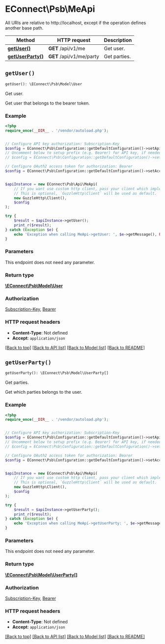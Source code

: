 # EConnect\Psb\MeApi

All URIs are relative to http://localhost, except if the operation defines another base path.

| Method | HTTP request | Description |
| ------------- | ------------- | ------------- |
| [**getUser()**](MeApi.md#getUser) | **GET** /api/v1/me | Get user. |
| [**getUserParty()**](MeApi.md#getUserParty) | **GET** /api/v1/me/party | Get parties. |


## `getUser()`

```php
getUser(): \EConnect\Psb\Model\User
```

Get user.

Get user that belongs to the bearer token.

### Example

```php
<?php
require_once(__DIR__ . '/vendor/autoload.php');


// Configure API key authorization: Subscription-Key
$config = EConnect\Psb\Configuration::getDefaultConfiguration()->setApiKey('Subscription-Key', 'YOUR_API_KEY');
// Uncomment below to setup prefix (e.g. Bearer) for API key, if needed
// $config = EConnect\Psb\Configuration::getDefaultConfiguration()->setApiKeyPrefix('Subscription-Key', 'Bearer');

// Configure OAuth2 access token for authorization: Bearer
$config = EConnect\Psb\Configuration::getDefaultConfiguration()->setAccessToken('YOUR_ACCESS_TOKEN');


$apiInstance = new EConnect\Psb\Api\MeApi(
    // If you want use custom http client, pass your client which implements `GuzzleHttp\ClientInterface`.
    // This is optional, `GuzzleHttp\Client` will be used as default.
    new GuzzleHttp\Client(),
    $config
);

try {
    $result = $apiInstance->getUser();
    print_r($result);
} catch (Exception $e) {
    echo 'Exception when calling MeApi->getUser: ', $e->getMessage(), PHP_EOL;
}
```

### Parameters

This endpoint does not need any parameter.

### Return type

[**\EConnect\Psb\Model\User**](../Model/User.md)

### Authorization

[Subscription-Key](../../README.md#Subscription-Key), [Bearer](../../README.md#Bearer)

### HTTP request headers

- **Content-Type**: Not defined
- **Accept**: `application/json`

[[Back to top]](#) [[Back to API list]](../../README.md#endpoints)
[[Back to Model list]](../../README.md#models)
[[Back to README]](../../README.md)

## `getUserParty()`

```php
getUserParty(): \EConnect\Psb\Model\UserParty[]
```

Get parties.

Get which parties belongs to the user.

### Example

```php
<?php
require_once(__DIR__ . '/vendor/autoload.php');


// Configure API key authorization: Subscription-Key
$config = EConnect\Psb\Configuration::getDefaultConfiguration()->setApiKey('Subscription-Key', 'YOUR_API_KEY');
// Uncomment below to setup prefix (e.g. Bearer) for API key, if needed
// $config = EConnect\Psb\Configuration::getDefaultConfiguration()->setApiKeyPrefix('Subscription-Key', 'Bearer');

// Configure OAuth2 access token for authorization: Bearer
$config = EConnect\Psb\Configuration::getDefaultConfiguration()->setAccessToken('YOUR_ACCESS_TOKEN');


$apiInstance = new EConnect\Psb\Api\MeApi(
    // If you want use custom http client, pass your client which implements `GuzzleHttp\ClientInterface`.
    // This is optional, `GuzzleHttp\Client` will be used as default.
    new GuzzleHttp\Client(),
    $config
);

try {
    $result = $apiInstance->getUserParty();
    print_r($result);
} catch (Exception $e) {
    echo 'Exception when calling MeApi->getUserParty: ', $e->getMessage(), PHP_EOL;
}
```

### Parameters

This endpoint does not need any parameter.

### Return type

[**\EConnect\Psb\Model\UserParty[]**](../Model/UserParty.md)

### Authorization

[Subscription-Key](../../README.md#Subscription-Key), [Bearer](../../README.md#Bearer)

### HTTP request headers

- **Content-Type**: Not defined
- **Accept**: `application/json`

[[Back to top]](#) [[Back to API list]](../../README.md#endpoints)
[[Back to Model list]](../../README.md#models)
[[Back to README]](../../README.md)
